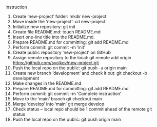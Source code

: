 Instruction

1.	Create ‘new-project’ folder:
		mkdir new-project
2.	Move inside the ‘new-project’: 
		cd new-project
3.	Initialize new repository: 
		git init
4.	Create file README.md: 
		touch README.md
5.	Insert one-line title into the README.md.
6.	Prepare README.md for committing:
		git add README.md
7.	Perform commit:
		git commit -m 'init'
8.	Create public repository ‘new-project’ on GitHub
9.	Assign remote repository to the local:
		git remote add origin https://github.com/svolkov/new-project.git
10.	Push the local repo on the public:
		git push -u origin main
11.	Create new branch ‘development’ and check it out:
		git checkout -b development
12.	Make changes in the README.md
13.	Prepare README.md for committing:
		git add README.md
14.	Perform commit:
		git commit -m 'Complete instruction'
15.	Move to the ‘main’ branch
		git checkout main 
16.	Merge ‘develop’ into ‘main’
		git merge develop
17.	Check status – local repo should be 1 commit ahead of the remote
		git status
18.	Push the local repo on the public:
		git push origin main

